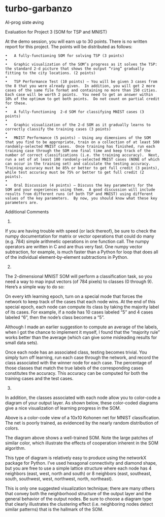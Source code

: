 # turbo-garbanzo
AI-prog siste øving

Evaluation for  Project 3  (SOM for TSP and MNIST)

At the demo session, you will earn up to 30 points.  There is no written report for this project.  The points will be distributed as follows:

	•	A fully-functioning SOM for solving TSP (3 points)
	•	
	•	Graphic visualization of the SOM’s progress as it solves the TSP: the standard 2-d picture that shows the output “ring” gradually fitting to the city locations. (2 points)
	•	
	•	TSP Performance Test (10 points) – You will be given 3 cases from the 8 that you were already given.  In addition, you will get 2 more cases of the same file format and containing no more than 150 cities.  Each case will be worth 2 points.  You need to get an answer within 10% of the optimum to get both points.  Do not count on partial credit for these.
	•	
	•	A fully-functioning  2-d SOM for classifying MNIST cases (3 points)
	•	
	•	Graphic visualization of the 2-d SOM as it gradually learns to correctly classify the training cases (3 points)
	•	
	•	MNIST Performance (5 points) – Using any dimensions of the SOM that you find to be appropriate, train on a collection of at least 500 randomly-selected MNIST cases.  Once training has finished, run each training case through the SOM one final time and keep track of the number of correct classifications (i.e. the training accuracy).  Next, run a set of at least 100 randomly-selected MNIST cases (NONE of which can occur in the training set) and calculate the testing accuracy.  Training accuracy must be 85% or better to get full credit (3 points), while test accuracy must be 75% or better to get full credit (2 points).
	•	
	•	Oral Discussion (4 points) – Discuss the key parameters for the SOM and your experiences using them.  A good discussion will include results from different runs (of both TSP and MNIST) using different values of the key parameters.  By now, you should know what these key parameters are.


Additional Comments

1)
 If you are having trouble with speed (or lack thereof), be sure to check the numpy documentation for matrix or vector operations that could do many (e.g. 784) simple arithmetic operations in one function call.  The numpy operators are written in C and are thus very fast.  One numpy vector subtraction, for example, is much faster than a Python for loop that does all of the individual element-by-element subtractions in Python.

2) 

The 2-dimensional MNIST SOM will perform a classification task, so you need a way to map input vectors (of 784 pixels) to classes (0 through 9).  Here’s a simple way to do so:

On every kth learning epoch, turn on a special mode that forces the network to keep track of the cases that each node wins.  At the end of this special epoch, each node can compute its class by taking the majority label of its cases.  For example, if a node has 10 cases labeled “5” and 4 cases labeled “6”, then the node’s class becomes a “5”.

Although I made an earlier suggestion to compute an average of the labels, when I got the chance to implement it myself, I found that the “majority rule” works better than the average (which can give some misleading results for small data sets).  

Once each node has an associated class, testing becomes trivial.  You simply turn off learning, run each case through the network, and record the class associated with the winner node for each case.  The percentage of those classes that match the true labels of the corresponding cases constitutes the accuracy.  This accuracy can be computed for both the training cases and the test cases.

3)

In addition, the classes associated with each node allow you to color-code a diagram of your output layer.  As shown below, these color-coded diagrams give a nice visualization of learning progress in the SOM.


Above is a color-code view of a 10x10 Kohonen net for MNIST classification.  The net is poorly trained, as evidenced by the nearly random distribution of colors.


The diagram above shows a well-trained SOM.  Note the large patches of similar color, which illustrate the effects of cooperation inherent in the SOM algorithm.

This type of diagram is relatively easy to produce using the networkX package for Python.  I’ve used hexagonal connectivity and diamond shape, but you are free to use a simple lattice structure where each node has 4 neighbors (east, west, north and south) or 8 neighbors (east, southeast, south, southwest, west, northwest, north, northeast). 

 This is only one suggested visualization technique; there are many others that convey both the neighborhood structure of the output layer and the general behavior of the output nodes.  Be sure to choose a diagram type that clearly illustrates the clustering effect (i.e. neighboring nodes detect similar patterns) that is the hallmark of the SOM.
